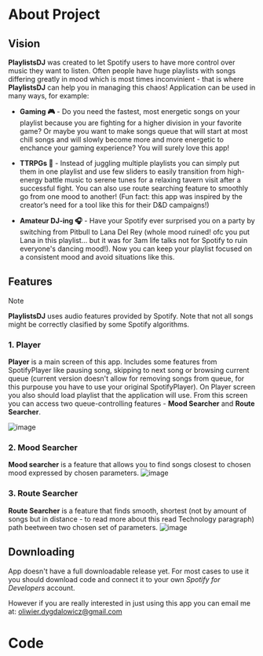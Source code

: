 # About Project

## Vision

**PlaylistsDJ** was created to let Spotify users to have more control over music they want to listen. Often people have huge playlists with songs differing greatly in mood which is most times inconvinient - that is where **PlaylistsDJ** can help you in managing this chaos! Application can be used in many ways, for example:
* **Gaming 🎮** - Do you need the fastest, most energetic songs on your playlist because you are fighting for a higher division in your favorite game? Or maybe you want to make songs queue that will start at most chill songs and will slowly become more and more energetic to enchance your gaming experience? You will surely love this app!
  
* **TTRPGs 🎲** - Instead of juggling multiple playlists you can simply put them in one playlist and use few sliders to easily transition from high-energy battle music to serene tunes for a relaxing tavern visit after a successful fight. You can also use route searching feature to smoothly go from one mood to another! (Fun fact: this app was inspired by the creator’s need for a tool like this for their D&D campaigns!)

* **Amateur DJ-ing 🎧** - Have your Spotify ever surprised you on a party by switching from Pitbull to Lana Del Rey (whole mood ruined! ofc you put Lana in this playlist... but it was for 3am life talks not for Spotify to ruin everyone's dancing mood!). Now you can keep your playlist focused on a consistent mood and avoid situations like this.

## Features 
> [!NOTE]
> **PlaylistsDJ** uses audio features provided by Spotify. Note that not all songs might be correctly clasified by some Spotify algorithms.


### 1. **Player**

  **Player** is a main screen of this app. Includes some features from SpotifyPlayer like pausing song, skipping to next song or browsing current queue (current version doesn't allow for removing songs from queue, for this purpouse you have to use your original SpotifyPlayer). On Player screen you also should load playlist that the application will use. From this screen you can access two queue-controlling features - **Mood Searcher**
  and **Route Searcher**.

  ![image](https://github.com/thesun901/PlaylistsDJ/assets/70859223/bacd9b6f-ef12-46c5-8ea9-bac754f2ce93)


### 2. **Mood Searcher**

**Mood searcher** is a feature that allows you to find songs closest to chosen mood expressed by chosen parameters.
  ![image](https://github.com/thesun901/PlaylistsDJ/assets/70859223/28d527ca-ea1a-4d36-84b3-2b93636fdcfe)


### 3. **Route Searcher**
**Route Searcher** is a feature that finds smooth, shortest (not by amount of songs but in distance - to read more about this read Technology paragraph) path beetween two chosen set of parameters.
![image](https://github.com/thesun901/PlaylistsDJ/assets/70859223/8d56cb8b-dc99-4649-81c2-8f39c011e6ed)

## Downloading

App doesn't have a full downloadable release yet. For most cases to use it you should download code and connect it to your own *Spotify for Developers* account.

However if you are really interested in just using this app you can email me at: oliwier.dygdalowicz@gmail.com


# Code
